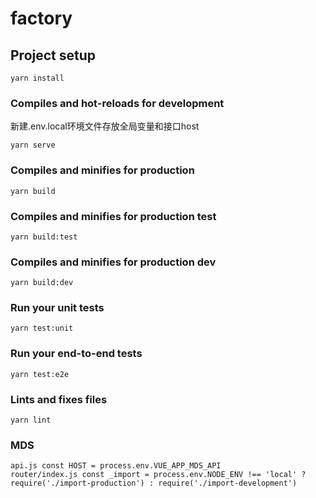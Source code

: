 # factory

## Project setup
```
yarn install
```

### Compiles and hot-reloads for development
新建.env.local环境文件存放全局变量和接口host
```
yarn serve
```

### Compiles and minifies for production
```
yarn build
```

### Compiles and minifies for production test
```
yarn build:test
```

### Compiles and minifies for production dev
```
yarn build:dev
```

### Run your unit tests
```
yarn test:unit
```

### Run your end-to-end tests
```
yarn test:e2e
```

### Lints and fixes files
```
yarn lint
```

### MDS
```
api.js const HOST = process.env.VUE_APP_MDS_API
router/index.js const _import = process.env.NODE_ENV !== 'local' ? require('./import-production') : require('./import-development')
```
